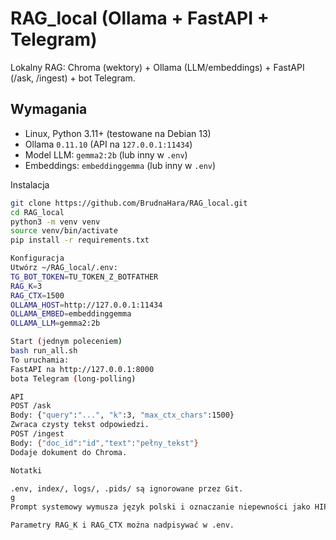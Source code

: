 # RAG_local (Ollama + FastAPI + Telegram)

Lokalny RAG: Chroma (wektory) + Ollama (LLM/embeddings) + FastAPI (/ask, /ingest) + bot Telegram.

## Wymagania
- Linux, Python 3.11+ (testowane na Debian 13)
- Ollama `0.11.10` (API na `127.0.0.1:11434`)
- Model LLM: `gemma2:2b` (lub inny w `.env`)
- Embeddings: `embeddinggemma` (lub inny w `.env`)

Instalacja
```bash
git clone https://github.com/BrudnaHara/RAG_local.git
cd RAG_local
python3 -m venv venv
source venv/bin/activate
pip install -r requirements.txt

Konfiguracja
Utwórz ~/RAG_local/.env:
TG_BOT_TOKEN=TU_TOKEN_Z_BOTFATHER
RAG_K=3
RAG_CTX=1500
OLLAMA_HOST=http://127.0.0.1:11434
OLLAMA_EMBED=embeddinggemma
OLLAMA_LLM=gemma2:2b

Start (jednym poleceniem)
bash run_all.sh
To uruchamia:
FastAPI na http://127.0.0.1:8000
bota Telegram (long-polling)

API
POST /ask
Body: {"query":"...", "k":3, "max_ctx_chars":1500}
Zwraca czysty tekst odpowiedzi.
POST /ingest
Body: {"doc_id":"id","text":"pełny_tekst"}
Dodaje dokument do Chroma.

Notatki

.env, index/, logs/, .pids/ są ignorowane przez Git.
g
Prompt systemowy wymusza język polski i oznaczanie niepewności jako HIPOTEZA.

Parametry RAG_K i RAG_CTX można nadpisywać w .env.
